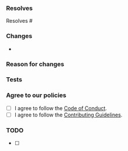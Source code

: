 ### Resolves

<!-- Which issue(s) does this pull request fix or resolve? -->

Resolves #

### Changes

<!-- Please describe the changes made. -->

-   <!-->

### Reason for changes

<!-- Why did you make them? -->

### Tests

<!-- Have you tested this PR? If so, how? If not, please do so before submitting the PR. -->

### Agree to our policies

<!-- By submitting this issue, you agree to follow our policies. -->

-   [ ] I agree to follow the [Code of Conduct](https://github.com/shock59/sa-bot/blob/issues/.github/CODE_OF_CONDUCT.md).
-   [ ] I agree to follow the [Contributing Guidelines](https://github.com/shock59/sa-bot/blob/issues/.github/CONTRIBUTING.md).

### TODO

-   [ ] <!-->
